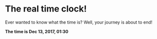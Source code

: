 # The real time clock!

Ever wanted to know what the time is? Well, your journey is about to end!

**The time is Dec 13, 2017, 01:30**